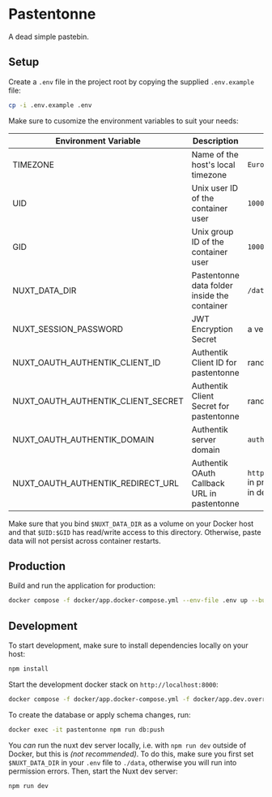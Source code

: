 # Pastentonne

A dead simple pastebin.

## Setup

Create a `.env` file in the project root by copying the supplied `.env.example` file:

```bash
cp -i .env.example .env
```

Make sure to cusomize the environment variables to suit your needs:

| Environment Variable               | Description                                  | Example Value                                                                                             |
| ---------------------------------- | -------------------------------------------- | --------------------------------------------------------------------------------------------------------- |
| TIMEZONE                           | Name of the host's local timezone            | `Europe/Berlin`                                                                                           |
| UID                                | Unix user ID of the container user           | `1000`                                                                                                    |
| GID                                | Unix group ID of the container user          | `1000`                                                                                                    |
| NUXT_DATA_DIR                      | Pastentonne data folder inside the container | `/data/app`                                                                                               |
| NUXT_SESSION_PASSWORD              | JWT Encryption Secret                        | a very long (> 64 bytes) random string                                                                    |
| NUXT_OAUTH_AUTHENTIK_CLIENT_ID     | Authentik Client ID for pastentonne          | random string generated by Authentik                                                                      |
| NUXT_OAUTH_AUTHENTIK_CLIENT_SECRET | Authentik Client Secret for pastentonne      | random string generated by Authentik                                                                      |
| NUXT_OAUTH_AUTHENTIK_DOMAIN        | Authentik server domain                      | `auth.example.com`                                                                                        |
| NUXT_OAUTH_AUTHENTIK_REDIRECT_URL  | Authentik OAuth Callback URL in pastentonne  | `https://pastentonne.example.com/auth/authentik` in prod or `http://localhost:8000/auth/authentik` in dev |

Make sure that you bind `$NUXT_DATA_DIR` as a volume on your Docker host and that `$UID:$GID`
has read/write access to this directory. Otherwise, paste data will not persist across container restarts.

## Production

Build and run the application for production:

```bash
docker compose -f docker/app.docker-compose.yml --env-file .env up --build --force-recreate --remove-orphans
```

## Development

To start development, make sure to install dependencies locally on your host:

```bash
npm install
```

Start the development docker stack on `http://localhost:8000`:

```bash
docker compose -f docker/app.docker-compose.yml -f docker/app.dev.override.docker-compose.yml --env-file .env up --build --force-recreate --remove-orphans
```

To create the database or apply schema changes, run:

```bash
docker exec -it pastentonne npm run db:push
```

You _can_ run the nuxt dev server locally, i.e. with `npm run dev` outside of Docker, but this is _(not recommended)_.
To do this, make sure you first set `$NUXT_DATA_DIR` in your `.env` file to `./data`, otherwise you will run into
permission errors. Then, start the Nuxt dev server:

```bash
npm run dev
```
